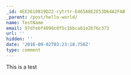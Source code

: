 ```yaml
---
_id: 4EE3610819D22-rytrtr-E465A8E2E53D64A2FAB
_parent: /post/hello-world/
name: TestName
email: 97dfebf4098c0f5c16bca61e2b76c373
url: ''
hidden: ''
date: '2016-09-02T03:23:18.756Z'
type: comment
---
```


This is a test
